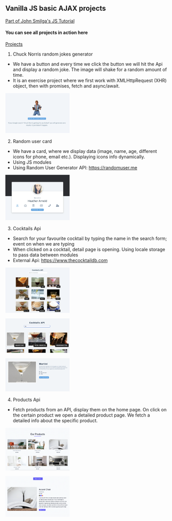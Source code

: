 ## Vanilla JS basic AJAX projects

[Part of John Smilga's JS Tutorial](https://www.udemy.com/course/javascript-tutorial-for-beginners-w/)

#### You can see all projects in action here

[Projects](https://www.vanillajavascriptprojects.com/)

1. Chuck Norris random jokes generator

- We have a button and every time we click the button we will hit the Api and display a random joke. The image will shake for a random amount of time.
- It is an exercise project where we first work with XMLHttpRequest (XHR) object, then with promises, fetch and async/await.

<p align-items: center>
    <img src='ReadMe-IMAGES/1.png' width='200'>
</p>

2. Random user card

- We have a card, where we display data (image, name, age, different icons for phone, email etc.). Displaying icons info dynamically.
- Using JS modules
- Using Random User Generator API: https://randomuser.me

<p align-items: center>
    <img src='ReadMe-IMAGES/2.png' width='200'>
</p>

3. Cocktails Api

- Search for your favourite cocktail by typing the name in the search form; event on when we are typing
- When clicked on a cocktail, detail page is opening. Using locale storage to pass data between modules
- External Api: https://www.thecocktaildb.com

<p align-items: center>
    <img src='ReadMe-IMAGES/3.png' width='200'>
</p>
<p align-items: center>
    <img src='ReadMe-IMAGES/3_2.png' width='200'>
</p>
<p align-items: center>
    <img src='ReadMe-IMAGES/3_3.png' width='200'>
</p>

4. Products Api

- Fetch products from an API, display them on the home page. On click on the certain product we open a detailed product page. We fetch a detailed info about the specific product.

<p align-items: center>
    <img src='ReadMe-IMAGES/4.png' width='200'>
</p>
<p align-items: center>
    <img src='ReadMe-IMAGES/5.png' width='200'>
</p>
